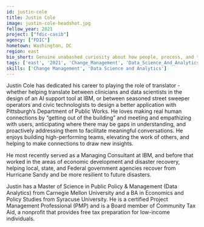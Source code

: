 ```yaml
---
id: justin-cole
title: Justin Cole
image: justin-cole-headshot.jpg
fellow_year: 2021
project: ["fdic-casib"]
agency: ["FDIC"]
hometown: Washington, DC
region: east
bio_short: Genuine unabashed curiosity about how people, process, and technology work.
tags: ['east', '2021', 'Change_Management', 'Data_Science_And_Analytics']
skills: ['Change Management', 'Data Science and Analytics']
---
```

Justin Cole has dedicated his career to playing the role of translator - whether helping translate between clinicians and data scientists in the design of an AI support tool at IBM, or between seasoned street sweeper operators and civic technologists to design a better application with Pittsburgh’s Department of Public Works. He loves making real human connections by “getting out of the building” and meeting and empathizing with users, anticipating where there may be gaps in understanding, and proactively addressing them to facilitate meaningful conversations. He enjoys building high-performing teams, elevating the work of others, and helping to make connections to draw new insights.

He most recently served as a Managing Consultant at IBM, and before that worked in the areas of economic development and disaster recovery, helping local, state, and Federal government agencies recover from Hurricane Sandy and be more resilient to future disasters.

Justin has a Master of Science in Public Policy & Management (Data Analytics) from Carnegie Mellon University and a BA in Economics and Policy Studies from Syracuse University. He is a certified Project Management Professional (PMP) and is a Board member of Community Tax Aid, a nonprofit that provides free tax preparation for low-income individuals.
